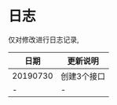# 日志

仅对修改进行日志记录,

|日期 |更新说明|
| ---------------- | ------------------------ |
|20190730|创建3个接口|
|-|-|



